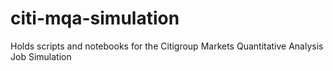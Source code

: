 # citi-mqa-simulation
Holds scripts and notebooks for the Citigroup Markets Quantitative Analysis Job Simulation
